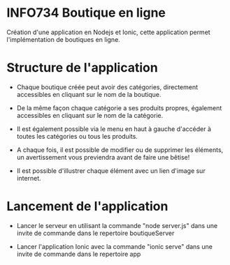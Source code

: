 # INFO734 Boutique en ligne

Création d'une application en Nodejs et Ionic, cette application permet l'implémentation de boutiques en ligne.

# Structure de l'application

- Chaque boutique créée peut avoir des catégories, directement accessibles en cliquant sur le nom de la boutique.

- De la même façon chaque catégorie a ses produits propres, également accessibles en cliquant sur le nom de la catégorie.

- Il est également possible via le menu en haut à gauche d'accéder à toutes les catégories ou tous les produits.

- A chaque fois, il est possible de modifier ou de supprimer les éléments, un avertissement vous previendra avant de faire une bêtise! 

- Il est possible d'illustrer chaque élément avec un lien d'image sur internet.

# Lancement de l'application 

- Lancer le serveur en utilisant la commande "node server.js" dans une invite de commande dans le repertoire boutiqueServer

- Lancer l'application Ionic avec la commande "ionic serve" dans une invite de commande dans le repertoire app
